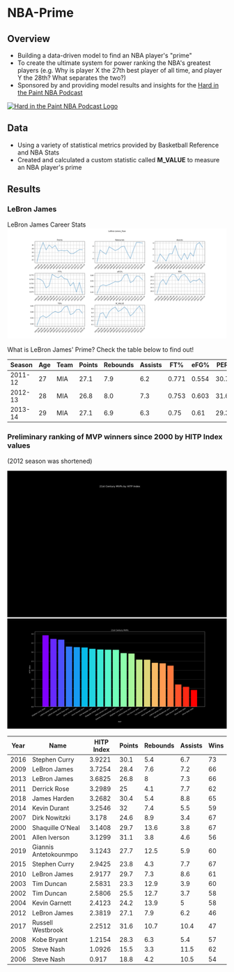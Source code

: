 # NBA-Prime
## Overview
* Building a data-driven model to find an NBA player's "prime"
* To create the ultimate system for power ranking the NBA's greatest players (e.g. Why is player X the 27th best player of all time, and player Y the 28th? What separates the two?)
* Sponsored by and providing model results and insights for the [Hard in the Paint NBA Podcast](https://soundcloud.com/engineers-play "Hard in the Paint NBA Podcast")
<a href="https://soundcloud.com/engineers-play">
  <img src="https://i1.sndcdn.com/avatars-000446326572-ycrzp2-t500x500.jpg" alt="Hard in the Paint NBA Podcast Logo" width="300"/>
</a>

## Data
* Using a variety of statistical metrics provided by Basketball Reference and NBA Stats
* Created and calculated a custom statistic called **M_VALUE** to measure an NBA player's prime

## Results
### LeBron James
LeBron James Career Stats
![LBJ Raw Stats](https://github.com/mikepatel/NBA-Prime/blob/master/Results/LeBron%20James/LeBron%20James_Plots_Raw.png)


What is LeBron James' Prime? Check the table below to find out!

|Season |Age|Team|Points|Rebounds|Assists|FT%  |eFG% |PER |TS%  |M_VALUE|
|-------|---|----|------|--------|-------|-----|-----|----|-----|-------|
|2011-12|27 |MIA |27.1  |7.9     |6.2    |0.771|0.554|30.7|0.605|0.4707 |
|2012-13|28 |MIA |26.8  |8.0     |7.3    |0.753|0.603|31.6|0.64 |0.5467 |
|2013-14|29 |MIA |27.1  |6.9     |6.3    |0.75 |0.61 |29.3|0.649|0.4727 |


### Preliminary ranking of MVP winners since 2000 by HITP Index values
(2012 season was shortened)

![MVP gif](https://github.com/mikepatel/NBA-Prime/blob/master/mvp_results/rank.gif)
![MVP rankings](https://github.com/mikepatel/NBA-Prime/blob/master/mvp_results/mvp_plot.png)

| Year | Name                  | HITP Index | Points | Rebounds | Assists | Wins | 
|------|-----------------------|------------|--------|----------|---------|------| 
| 2016 | Stephen Curry         | 3.9221     | 30.1   | 5.4      | 6.7     | 73   | 
| 2009 | LeBron James          | 3.7254     | 28.4   | 7.6      | 7.2     | 66   | 
| 2013 | LeBron James          | 3.6825     | 26.8   | 8        | 7.3     | 66   | 
| 2011 | Derrick Rose          | 3.2989     | 25     | 4.1      | 7.7     | 62   | 
| 2018 | James Harden          | 3.2682     | 30.4   | 5.4      | 8.8     | 65   | 
| 2014 | Kevin Durant          | 3.2546     | 32     | 7.4      | 5.5     | 59   | 
| 2007 | Dirk Nowitzki         | 3.178      | 24.6   | 8.9      | 3.4     | 67   | 
| 2000 | Shaquille O'Neal      | 3.1408     | 29.7   | 13.6     | 3.8     | 67   | 
| 2001 | Allen Iverson         | 3.1299     | 31.1   | 3.8      | 4.6     | 56   | 
| 2019 | Giannis Antetokounmpo | 3.1243     | 27.7   | 12.5     | 5.9     | 60   | 
| 2015 | Stephen Curry         | 2.9425     | 23.8   | 4.3      | 7.7     | 67   | 
| 2010 | LeBron James          | 2.9177     | 29.7   | 7.3      | 8.6     | 61   | 
| 2003 | Tim Duncan            | 2.5831     | 23.3   | 12.9     | 3.9     | 60   | 
| 2002 | Tim Duncan            | 2.5806     | 25.5   | 12.7     | 3.7     | 58   | 
| 2004 | Kevin Garnett         | 2.4123     | 24.2   | 13.9     | 5       | 58   | 
| 2012 | LeBron James          | 2.3819     | 27.1   | 7.9      | 6.2     | 46   | 
| 2017 | Russell Westbrook     | 2.2512     | 31.6   | 10.7     | 10.4    | 47   | 
| 2008 | Kobe Bryant           | 1.2154     | 28.3   | 6.3      | 5.4     | 57   | 
| 2005 | Steve Nash            | 1.0926     | 15.5   | 3.3      | 11.5    | 62   | 
| 2006 | Steve Nash            | 0.917      | 18.8   | 4.2      | 10.5    | 54   | 

